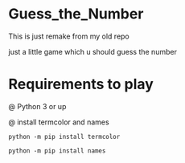 # Guess_the_Number
This is just remake from my old repo

just a little game which u should guess the number

# Requirements to play 

@ Python 3 or up

@ install termcolor and names

    python -m pip install termcolor

    python -m pip install names
  
